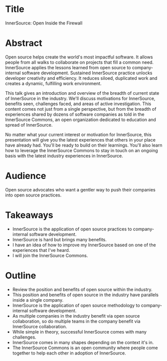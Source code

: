 # Title

InnerSource: Open Inside the Firewall

# Abstract

Open source helps create the world's most impactful software.
It allows people from all walks to collaborate on projects that fill a common need.
InnerSource applies the lessons learned from open source to company-internal software development.
Sustained InnerSource practice unlocks developer creativity and efficiency.
It reduces siloed, duplicated work and creates a dynamic, fulfilling work environment.

This talk gives an introduction and overview of the breadth of current state of InnerSource in the industry.
We'll discuss motivations for InnerSource, benefits seen, challenges faced, and areas of active investigation.
This content comes not just from a single perspective,
but from the breadth of experiences shared by dozens of software companies as told in the InnerSource Commons,
an open organization dedicated to education and spread of InnerSource.

No matter what your current interest or motivation for InnerSource, this presentation will give you the latest experiences that others in your place have already had.
You'll be ready to build on their learnings.
You'll also learn how to leverage the InnerSource Commons to stay in touch on an ongoing basis with the latest industry experiences in InnerSource.

# Audience

Open source advocates who want a gentler way to push their companies into open source practices.

# Takeaways

* InnerSource is the application of open source practices to company-internal software development.
* InnerSource is hard but brings many benefits.
* I have an idea of how to improve my InnerSource based on one of the experiences that I've heard.
* I will join the InnerSource Commons.

# Outline

* Review the position and benefits of open source within the industry.
* This position and benefits of open source in the industry have parallels inside a single company.
* InnerSource is the application of open source methodology to company-internal software development.
* As multiple companies in the industry benefit via open source collaboration,
so do multiple teams in the company benefit via InnerSource collaboration.
* While simple in theory, successful InnerSource comes with many challenges.
* InnerSource comes in many shapes depending on the context it's in.
* The InnerSource Commons is an open community where people come together to help each other in adoption of InnerSource.
